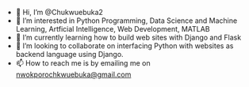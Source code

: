- 👋 Hi, I’m @Chukwuebuka2
- 👀 I’m interested in Python Programming, Data Science and Machine Learning, Artficial Intelligence, Web Development, MATLAB
- 🌱 I’m currently learning how to build web sites with Django and Flask 
- 💞️ I’m looking to collaborate on interfacing Python with websites as backend language using Django.
- 📫 How to reach me is by emailing me on nwokporochkwuebuka@gmail.com

<!---
Chukwuebuka2/Chukwuebuka2 is a ✨ special ✨ repository because its `README.md` (this file) appears on your GitHub profile.
You can click the Preview link to take a look at your changes.
--->

